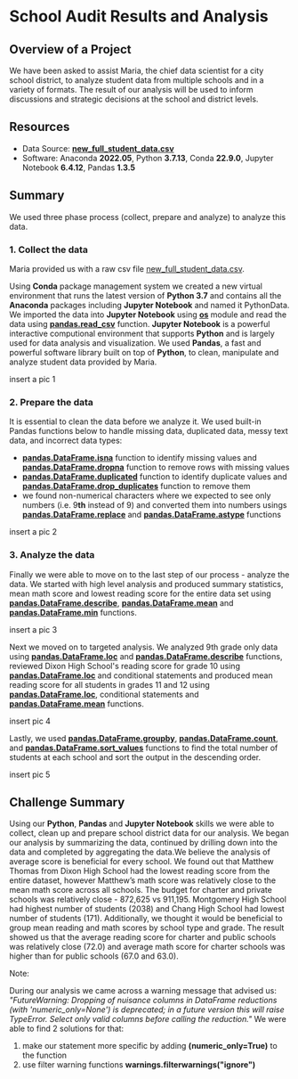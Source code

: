 # School Audit Results and Analysis

## Overview of a Project

We have been asked to assist Maria, the chief data scientist for a city school district, to analyze student data from multiple schools and in a variety of formats. The result of our analysis will be used to inform discussions and strategic decisions at the school and district levels.

## Resources
 - Data Source: [**new_full_student_data.csv**](https://github.com/vkbt/School_District_Analysis/blob/main/Resources/new_full_student_data.csv)
 - Software: Anaconda **2022.05**, Python **3.7.13**, Conda **22.9.0**, Jupyter Notebook **6.4.12**, Pandas **1.3.5**
 
## Summary

We used three phase process (collect, prepare and analyze) to analyze this data.
 
### 1. Collect the data

Maria provided us with a raw csv file [new_full_student_data.csv](https://github.com/vkbt/School_District_Analysis/blob/main/Resources/new_full_student_data.csv).

Using **Conda** package management system we created a new virtual environment that runs the latest version of **Python 3.7** and contains all the **Anaconda** packages including **Jupyter Notebook** and named it PythonData. We imported the data into **Jupyter Notebook** using [**os**](https://docs.python.org/3/library/os.html) module and read the data using [**pandas.read_csv**](https://pandas.pydata.org/docs/reference/api/pandas.read_csv.html) function. **Jupyter Notebook** is a powerful interactive computional environment that supports **Python** and is largely used for data analysis and visualization. We used **Pandas**, a fast and powerful software library built on top of **Python**, to clean, manipulate and analyze student data provided by Maria.

insert a pic 1

### 2. Prepare the data

It is essential to clean the data before we analyze it. We used built-in Pandas functions below to handle missing data, duplicated data, messy text data, and incorrect data types:
- [**pandas.DataFrame.isna**](https://pandas.pydata.org/docs/reference/api/pandas.DataFrame.isna.html) function to identify missing values and [**pandas.DataFrame.dropna**](https://pandas.pydata.org/docs/reference/api/pandas.DataFrame.dropna.html) function to remove rows with missing values
- [**pandas.DataFrame.duplicated**](https://pandas.pydata.org/docs/reference/api/pandas.DataFrame.duplicated.html) function to identify duplicate values and [**pandas.DataFrame.drop_duplicates**](https://pandas.pydata.org/docs/reference/api/pandas.DataFrame.drop_duplicates.html) function to remove them
- we found non-numerical characters where we expected to see only numbers (i.e. 9**th** instead of 9) and converted them into numbers usings [**pandas.DataFrame.replace**](https://pandas.pydata.org/docs/reference/api/pandas.DataFrame.replace.html) and [**pandas.DataFrame.astype**](https://pandas.pydata.org/docs/reference/api/pandas.DataFrame.astype.html) functions

insert a pic 2

### 3. Analyze the data

Finally we were able to move on to the last step of our process - analyze the data. We started with high level analysis and produced summary statistics, mean math score and lowest reading score for the entire data set using [**pandas.DataFrame.describe**](https://pandas.pydata.org/docs/reference/api/pandas.DataFrame.describe.html), [**pandas.DataFrame.mean**](https://pandas.pydata.org/docs/reference/api/pandas.DataFrame.mean.html) and [**pandas.DataFrame.min**](https://pandas.pydata.org/docs/reference/api/pandas.DataFrame.min.html) functions.

insert a pic 3

Next we moved on to targeted analysis. We analyzed 9th grade only data using [**pandas.DataFrame.loc**](https://pandas.pydata.org/docs/reference/api/pandas.DataFrame.loc.html) and [**pandas.DataFrame.describe**](https://pandas.pydata.org/docs/reference/api/pandas.DataFrame.describe.html) functions, reviewed Dixon High School's reading score for grade 10 using [**pandas.DataFrame.loc**](https://pandas.pydata.org/docs/reference/api/pandas.DataFrame.loc.html) and conditional statements and produced mean reading score for all students in grades 11 and 12 using [**pandas.DataFrame.loc**](https://pandas.pydata.org/docs/reference/api/pandas.DataFrame.loc.html), conditional statements and [**pandas.DataFrame.mean**](https://pandas.pydata.org/docs/reference/api/pandas.DataFrame.mean.html) functions.

insert pic 4

Lastly, we used [**pandas.DataFrame.groupby**](https://pandas.pydata.org/docs/reference/api/pandas.DataFrame.groupby.html), [**pandas.DataFrame.count**](https://pandas.pydata.org/docs/reference/api/pandas.DataFrame.count.html), and [**pandas.DataFrame.sort_values**](https://pandas.pydata.org/docs/reference/api/pandas.DataFrame.sort_values.html) functions to find the total number of students at each school and sort the output in the descending order.

insert pic 5

## Challenge Summary

Using our **Python**,  **Pandas** and **Jupyter Notebook** skills we were able to collect, clean up and prepare school district data for our analysis. We began our analysis by summarizing the data, continued by drilling down into the data and completed by aggregating the data.We believe the analysis of average score is beneficial for every school. We found out that Matthew Thomas from Dixon High School had the lowest reading score from the entire dataset, however Matthew’s math score was relatively close to the mean math score across all schools. The budget for charter and private schools was relatively close - 872,625 vs 911,195. Montgomery High School had highest number of students (2038) and Chang High School had lowest number of students (171). Additionally, we thought it would be beneficial to group mean reading and math scores by school type and grade.  The result showed us that the average reading score for charter and public schools was relatively close (72.0) and average math score for charter schools was higher than for public schools (67.0 and 63.0). 


Note:

During our analysis we came across a warning message that advised us: _"FutureWarning: Dropping of nuisance columns in DataFrame reductions (with 'numeric_only=None') is deprecated; in a future version this will raise TypeError.  Select only valid columns before calling the reduction."_
We were able to find 2 solutions for that:
1. make our statement more specific by adding **(numeric_only=True)** to the function
2. use filter warning functions **warnings.filterwarnings("ignore")**

